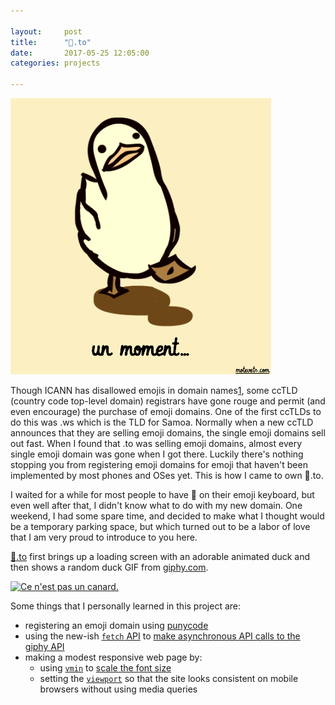 ```yaml
---

layout:     post
title:      "🦆.to"
date:       2017-05-25 12:05:00
categories: projects

---
```


[![un moment](/images/duck_loading.png)](http://🦆.to)

Though ICANN has disallowed emojis in domain names[1], some ccTLD (country code top-level domain) registrars have gone rouge and permit (and even encourage) the purchase of emoji domains.  One of the first ccTLDs to do this was .ws which is the TLD for Samoa.  Normally when a new ccTLD announces that they are selling emoji domains, the single emoji domains sell out fast. When I found that .to was selling emoji domains, almost every single emoji domain was gone when I got there.  Luckily there's nothing stopping you from registering emoji domains for emoji that haven't been implemented by most phones and OSes yet.  This is how I came to own 🦆.to.

I waited for a while for most people to have 🦆 on their emoji keyboard, but even well after that, I didn't know what to do with my new domain.  One weekend, I had some spare time, and decided to make what I thought would be a temporary parking space, but which turned out to be a labor of love that I am very proud to introduce to you here.

[🦆.to] first brings up a loading screen with an adorable animated duck and then shows a random duck GIF from [giphy.com].

[![Ce n'est pas un canard.](/images/ducks.gif)](http://🦆.to)

Some things that I personally learned in this project are:
- registering an emoji domain using [punycode]
- using the new-ish [`fetch` API] to [make asynchronous API calls to the giphy API](https://github.com/motevets/duck/blob/78bd1ea492fc5018307e4c7b7d6647a762023f7f/index.html#L13)
- making a modest responsive web page by:
  - using [`vmin`] to [scale the font size](https://github.com/motevets/duck/blob/78bd1ea492fc5018307e4c7b7d6647a762023f7f/index.html#L74)
  - setting the [`viewport`] so that the site looks consistent on mobile browsers without using media queries

[1]: https://features.icann.org/ssac-advisory-use-emoji-domain-names
[giphy.com]: http://giphy.com
[🦆.to]: http://🦆.to/
[`fetch` API]: https://developer.mozilla.org/en-US/docs/Web/API/Fetch_API
[`vmin`]: https://css-tricks.com/simple-little-use-case-vmin/
[`viewport`]: https://developer.mozilla.org/en-US/docs/Mozilla/Mobile/Viewport_meta_tag
[punycode]: https://en.wikipedia.org/wiki/Punycode
